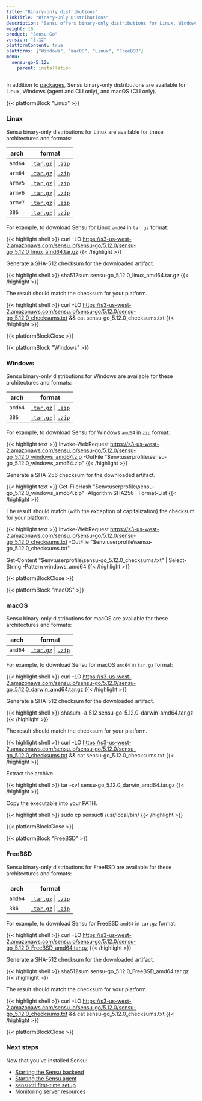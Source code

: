 ```yaml
---
title: "Binary-only distributions"
linkTitle: "Binary-Only Distributions"
description: "Sensu offers binary-only distributions for Linux, Windows, and macOS. Read the guide to learn how to download and verify Sensu binaries."
weight: 16
product: "Sensu Go"
version: "5.12"
platformContent: true
platforms: ["Windows", "macOS", "Linux", "FreeBSD"]
menu:
  sensu-go-5.12:
    parent: installation
---
```


In addition to [packages][1], Sensu binary-only distributions are available for Linux, Windows (agent and CLI only), and macOS (CLI only).

{{< platformBlock "Linux" >}}

### Linux

Sensu binary-only distributions for Linux are available for these architectures and formats:

| arch | format |
| --- | --- |
| `amd64` | [`.tar.gz`][14] \| [`.zip`][20]
| `arm64` | [`.tar.gz`][15] \| [`.zip`][21]
| `armv5` | [`.tar.gz`][16] \| [`.zip`][22]
| `armv6` | [`.tar.gz`][17] \| [`.zip`][23]
| `armv7` | [`.tar.gz`][18] \| [`.zip`][24]
| `386` | [`.tar.gz`][19] \| [`.zip`][25]

For example, to download Sensu for Linux `amd64` in `tar.gz` format:

{{< highlight shell >}}
curl -LO https://s3-us-west-2.amazonaws.com/sensu.io/sensu-go/5.12.0/sensu-go_5.12.0_linux_amd64.tar.gz
{{< /highlight >}}

Generate a SHA-512 checksum for the downloaded artifact.

{{< highlight shell >}}
sha512sum sensu-go_5.12.0_linux_amd64.tar.gz
{{< /highlight >}}

The result should match the checksum for your platform.

{{< highlight shell >}}
curl -LO https://s3-us-west-2.amazonaws.com/sensu.io/sensu-go/5.12.0/sensu-go_5.12.0_checksums.txt && cat sensu-go_5.12.0_checksums.txt
{{< /highlight >}}

{{< platformBlockClose >}}

{{< platformBlock "Windows" >}}

### Windows

Sensu binary-only distributions for Windows are available for these architectures and formats:

| arch | format |
| --- | --- |
| `amd64` | [`.tar.gz`][26] \| [`.zip`][28]
| `386` | [`.tar.gz`][27] \| [`.zip`][29]

For example, to download Sensu for Windows `amd64` in `zip` format:

{{< highlight text >}}
Invoke-WebRequest https://s3-us-west-2.amazonaws.com/sensu.io/sensu-go/5.12.0/sensu-go_5.12.0_windows_amd64.zip  -OutFile "$env:userprofile\sensu-go_5.12.0_windows_amd64.zip"
{{< /highlight >}}

Generate a SHA-256 checksum for the downloaded artifact.

{{< highlight text >}}
Get-FileHash "$env:userprofile\sensu-go_5.12.0_windows_amd64.zip" -Algorithm SHA256 | Format-List
{{< /highlight >}}

The result should match (with the exception of capitalization) the checksum for your platform.

{{< highlight text >}}
Invoke-WebRequest https://s3-us-west-2.amazonaws.com/sensu.io/sensu-go/5.12.0/sensu-go_5.12.0_checksums.txt -OutFile "$env:userprofile\sensu-go_5.12.0_checksums.txt"

Get-Content "$env:userprofile\sensu-go_5.12.0_checksums.txt" | Select-String -Pattern windows_amd64
{{< /highlight >}}

{{< platformBlockClose >}}

{{< platformBlock "macOS" >}}

### macOS

Sensu binary-only distributions for macOS are available for these architectures and formats:

| arch | format |
| --- | --- |
| `amd64` | [`.tar.gz`][30] \| [`.zip`][31]

For example, to download Sensu for macOS `amd64` in `tar.gz` format:

{{< highlight shell >}}
curl -LO https://s3-us-west-2.amazonaws.com/sensu.io/sensu-go/5.12.0/sensu-go_5.12.0_darwin_amd64.tar.gz
{{< /highlight >}}

Generate a SHA-512 checksum for the downloaded artifact.

{{< highlight shell >}}
shasum -a 512 sensu-go-5.12.0-darwin-amd64.tar.gz
{{< /highlight >}}

The result should match the checksum for your platform.

{{< highlight shell >}}
curl -LO https://s3-us-west-2.amazonaws.com/sensu.io/sensu-go/5.12.0/sensu-go_5.12.0_checksums.txt && cat sensu-go_5.12.0_checksums.txt
{{< /highlight >}}

Extract the archive.

{{< highlight shell >}}
tar -xvf sensu-go_5.12.0_darwin_amd64.tar.gz
{{< /highlight >}}

Copy the executable into your PATH.

{{< highlight shell >}}
sudo cp sensuctl /usr/local/bin/
{{< /highlight >}}

{{< platformBlockClose >}}

{{< platformBlock "FreeBSD" >}}

### FreeBSD

Sensu binary-only distributions for FreeBSD are available for these architectures and formats:

| arch | format |
| --- | --- |
| `amd64` | [`.tar.gz`][32] \| [`.zip`][33]
| `386` | [`.tar.gz`][34] \| [`.zip`][35]

For example, to download Sensu for FreeBSD `amd64` in `tar.gz` format:

{{< highlight shell >}}
curl -LO https://s3-us-west-2.amazonaws.com/sensu.io/sensu-go/5.12.0/sensu-go_5.12.0_FreeBSD_amd64.tar.gz
{{< /highlight >}}

Generate a SHA-512 checksum for the downloaded artifact.

{{< highlight shell >}}
sha512sum sensu-go_5.12.0_FreeBSD_amd64.tar.gz
{{< /highlight >}}

The result should match the checksum for your platform.

{{< highlight shell >}}
curl -LO https://s3-us-west-2.amazonaws.com/sensu.io/sensu-go/5.12.0/sensu-go_5.12.0_checksums.txt && cat sensu-go_5.12.0_checksums.txt
{{< /highlight >}}

{{< platformBlockClose >}}

### Next steps

Now that you’ve installed Sensu:

- [Starting the Sensu backend][2]
- [Starting the Sensu agent][3]
- [sensuctl first-time setup][4]
- [Monitoring server resources][5]

[2]: ../../reference/backend#operation
[3]: ../../reference/agent#operation
[4]: ../../sensuctl/reference#first-time-setup
[5]: ../../guides/monitor-server-resources
[1]: ../install-sensu
[14]: https://s3-us-west-2.amazonaws.com/sensu.io/sensu-go/5.12.0/sensu-go_5.12.0_linux_amd64.tar.gz
[15]: https://s3-us-west-2.amazonaws.com/sensu.io/sensu-go/5.12.0/sensu-go_5.12.0_linux_arm64.tar.gz
[16]: https://s3-us-west-2.amazonaws.com/sensu.io/sensu-go/5.12.0/sensu-go_5.12.0_linux_armv5.tar.gz
[17]: https://s3-us-west-2.amazonaws.com/sensu.io/sensu-go/5.12.0/sensu-go_5.12.0_linux_armv6.tar.gz
[18]: https://s3-us-west-2.amazonaws.com/sensu.io/sensu-go/5.12.0/sensu-go_5.12.0_linux_armv7.tar.gz
[19]: https://s3-us-west-2.amazonaws.com/sensu.io/sensu-go/5.12.0/sensu-go_5.12.0_linux_386.tar.gz
[20]: https://s3-us-west-2.amazonaws.com/sensu.io/sensu-go/5.12.0/sensu-go_5.12.0_linux_amd64.zip
[21]: https://s3-us-west-2.amazonaws.com/sensu.io/sensu-go/5.12.0/sensu-go_5.12.0_linux_arm64.zip
[22]: https://s3-us-west-2.amazonaws.com/sensu.io/sensu-go/5.12.0/sensu-go_5.12.0_linux_armv5.zip
[23]: https://s3-us-west-2.amazonaws.com/sensu.io/sensu-go/5.12.0/sensu-go_5.12.0_linux_armv6.zip
[24]: https://s3-us-west-2.amazonaws.com/sensu.io/sensu-go/5.12.0/sensu-go_5.12.0_linux_armv7.zip
[25]: https://s3-us-west-2.amazonaws.com/sensu.io/sensu-go/5.12.0/sensu-go_5.12.0_linux_386.zip
[26]: https://s3-us-west-2.amazonaws.com/sensu.io/sensu-go/5.12.0/sensu-go_5.12.0_windows_amd64.tar.gz
[27]: https://s3-us-west-2.amazonaws.com/sensu.io/sensu-go/5.12.0/sensu-go_5.12.0_windows_386.tar.gz
[28]: https://s3-us-west-2.amazonaws.com/sensu.io/sensu-go/5.12.0/sensu-go_5.12.0_windows_amd64.zip
[29]: https://s3-us-west-2.amazonaws.com/sensu.io/sensu-go/5.12.0/sensu-go_5.12.0_windows_386.zip
[30]: https://s3-us-west-2.amazonaws.com/sensu.io/sensu-go/5.12.0/sensu-go_5.12.0_darwin_amd64.tar.gz
[31]: https://s3-us-west-2.amazonaws.com/sensu.io/sensu-go/5.12.0/sensu-go_5.12.0_darwin_amd64.zip
[32]: https://s3-us-west-2.amazonaws.com/sensu.io/sensu-go/5.12.0/sensu-go_5.12.0_freebsd_amd64.tar
[33]: https://s3-us-west-2.amazonaws.com/sensu.io/sensu-go/5.12.0/sensu-go_5.12.0_freebsd_amd64.zip
[34]: https://s3-us-west-2.amazonaws.com/sensu.io/sensu-go/5.12.0/sensu-go_5.12.0_freebsd_386.tar.gz
[35]: https://s3-us-west-2.amazonaws.com/sensu.io/sensu-go/5.12.0/sensu-go_5.12.0_freebsd_386.zip
